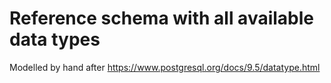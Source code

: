 # Reference schema with all available data types

Modelled by hand after https://www.postgresql.org/docs/9.5/datatype.html